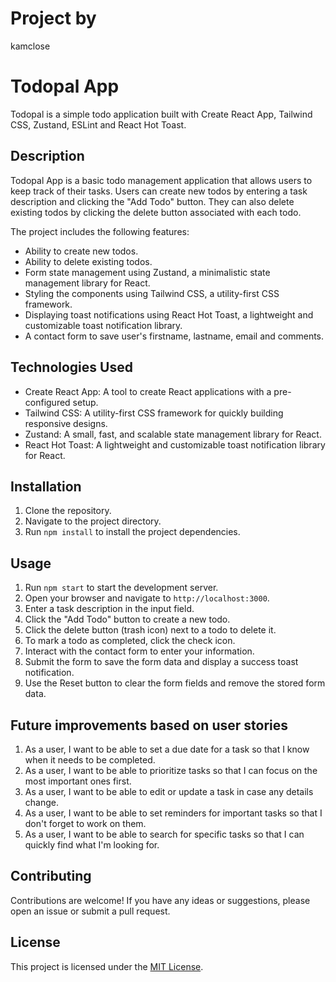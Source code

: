 # Project by

kamclose

# Todopal App

Todopal is a simple todo application built with Create React App, Tailwind CSS, Zustand, ESLint and React Hot Toast.

## Description

Todopal App is a basic todo management application that allows users to keep track of their tasks. Users can create new todos by entering a task description and clicking the "Add Todo" button. They can also delete existing todos by clicking the delete button associated with each todo.

The project includes the following features:

- Ability to create new todos.
- Ability to delete existing todos.
- Form state management using Zustand, a minimalistic state management library for React.
- Styling the components using Tailwind CSS, a utility-first CSS framework.
- Displaying toast notifications using React Hot Toast, a lightweight and customizable toast notification library.
- A contact form to save user's firstname, lastname, email and comments.

## Technologies Used

- Create React App: A tool to create React applications with a pre-configured setup.
- Tailwind CSS: A utility-first CSS framework for quickly building responsive designs.
- Zustand: A small, fast, and scalable state management library for React.
- React Hot Toast: A lightweight and customizable toast notification library for React.

## Installation

1. Clone the repository.
2. Navigate to the project directory.
3. Run `npm install` to install the project dependencies.

## Usage

1. Run `npm start` to start the development server.
2. Open your browser and navigate to `http://localhost:3000`.
3. Enter a task description in the input field.
4. Click the "Add Todo" button to create a new todo.
5. Click the delete button (trash icon) next to a todo to delete it.
6. To mark a todo as completed, click the check icon.
7. Interact with the contact form to enter your information.
8. Submit the form to save the form data and display a success toast notification.
9. Use the Reset button to clear the form fields and remove the stored form data.

## Future improvements based on user stories

1. As a user, I want to be able to set a due date for a task so that I know when it needs to be completed.
2. As a user, I want to be able to prioritize tasks so that I can focus on the most important ones first.
3. As a user, I want to be able to edit or update a task in case any details change.
4. As a user, I want to be able to set reminders for important tasks so that I don't forget to work on them.
5. As a user, I want to be able to search for specific tasks so that I can quickly find what I'm looking for.

## Contributing

Contributions are welcome! If you have any ideas or suggestions, please open an issue or submit a pull request.

## License

This project is licensed under the [MIT License](https://opensource.org/licenses/MIT).
